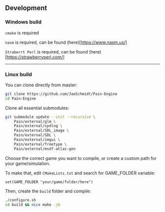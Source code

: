 ## Development
### Windows build

`cmake` is required

`nasm` is required, can be found (here)[https://www.nasm.us/]

`Straberrt Perl` is required, can be found (here)[https://strawberryperl.com/]

---

### Linux build

You can clone directly from master:

```bash
git clone https://github.com/JaoSchmidt/Pain-Engine
cd Pain-Engine
```

Clone all essential submodules:

```bash
git submodule update --init --recursive \
    Pain/external/glm \
    Pain/external/spdlog \
    Pain/external/SDL_image \
    Pain/external/SDL \
    Pain/external/imgui \
    Pain/external/freetype \
    Pain/external/msdf-atlas-gen
```

Choose the correct game you want to compile, or create a custom path for your game/simulation.

To make that, edit `CMakeLists.txt` and search for GAME_FOLDER variable:

```
set(GAME_FOLDER "your/game/folder/here")
```

Then, create the `build` folder and compile:

``` bash
./configure.sh
cd build && nice make -j6
```

